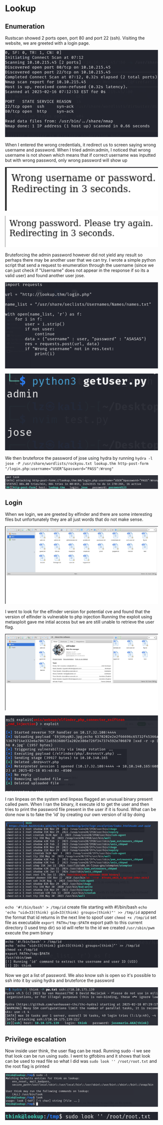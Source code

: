 # Lookup


## Enumeration
Rustscan showed 2 ports open, port 80 and port 22 (ssh). Visiting the website, we are greeted with a login page.

![screenshot](images/scan.png)

When I entered the wrong credentials, it redirect us to screen saying wrong username and password. When I tried admin:admin,
I noticed that wrong username is not shown which means that if correct username was inputted but with wrong password, only wrong password will show up

![screenshot](images/userandpass.png)

![screenshot](images/passonly.png)


Bruteforcing the admin password however did not yield any result so perhaps there may be another user that we can try.
I wrote a simple python script that send a request to enumeration through the username (since we can just check if "Username" does not appear in 
the response if so its a valid user) and found another user jose.

![screenshot](images/script.png)

![screenshot](images/jose.png)

We then bruteforce the password of jose using hydra by running `hydra -l jose -P /usr/share/wordlists/rockyou.txt lookup.thm http-post-form "/login.php:username=^USER^&password=^PASS^:Wrong"`

![screenshot](images/josepass.png)


## Login 
When we login, we are greeted by elfinder and there are some interesting files but unfortunately they are all just words that do not make sense.


![screenshot](images/login.png)

I went to look for the elfinder version for potential cve and found that the version of elfinder is vulnerable to php injection
Running the exploit using metasploit gave me intial access but we are still unable to retrieve the user flag.

![screenshot](images/vuln.png)


![screenshot](images/exploit.png)

I ran linpeas on the system and linpeas flagged an unusual binary present called pwm. When I ran the binary, it execute id to get the user and then tries
to print the password file present in the user if it is found. What can be done now is to fake the 'id' by creating our own version of id by doing

![screenshot](images/pwm.png)

`echo '#!/bin/bash' > /tmp/id` create file starting with #!/bin/bash
`echo 'echo "uid=33(think) gid=33(think) groups=(think)"' >> /tmp/id` append the format that id returns in the next line to spoof user
`chmod +x /tmp/id` set file as executable
`export PATH=/tmp:$PATH` export path to this current directory (I used tmp dir) so id will refer to the id we created
`/usr/sbin/pwm` execute the pwm binary

![screenshot](images/pwmexploit.png)

Now we got a list of password. We also know ssh is open so it's possible to ssh into it by using hydra and bruteforce the password

![screenshot](images/sshlogin.png)


## Privilege escalation
Now inside user think, the user flag can be read. Running sudo -l we see that look can be run using sudo. I went to gtfobins and it shows that
look can be used to read file so what I did was `sudo look '' /root/root.txt` and the root flag is printed

![screenshot](images/look.png)


![screenshot](images/root.png)


